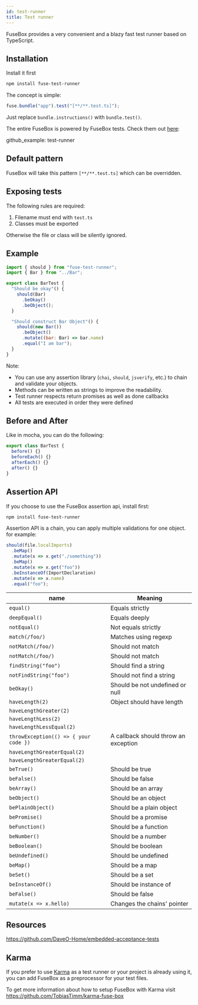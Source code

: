 ```yaml
---
id: test-runner
title: Test runner
---
```


FuseBox provides a very convenient and a blazy fast test runner based on
TypeScript.

## Installation

Install it first

```bash
npm install fuse-test-runner
```

The concept is simple:

```js
fuse.bundle("app").test("[**/**.test.ts]");
```

Just replace `bundle.instructions()` with `bundle.test()`.

The entire FuseBox is powered by FuseBox tests. Check them out
[here](https://github.com/fuse-box/fuse-box/tree/master/src/tests):

github_example: test-runner

## Default pattern

FuseBox will take this pattern `[**/**.test.ts]` which can be overridden.

## Exposing tests

The following rules are required:

1.  Filename must end with `test.ts`
2.  Classes must be exported

Otherwise the file or class will be silently ignored.

## Example

```js
import { should } from "fuse-test-runner";
import { Bar } from "../Bar";

export class BarTest {
  "Should be okay"() {
    should(Bar)
      .beOkay()
      .beObject();
  }

  "Should construct Bar Object"() {
    should(new Bar())
      .beObject()
      .mutate((bar: Bar) => bar.name)
      .equal("I am bar");
  }
}
```

Note:

- You can use any assertion library (`chai`, `should`, `jsverify`, etc.) to
  chain and validate your objects.
- Methods can be written as strings to improve the readability.
- Test runner respects return promises as well as done callbacks
- All tests are executed in order they were defined

## Before and After

Like in mocha, you can do the following:

```js
export class BarTest {
  before() {}
  beforeEach() {}
  afterEach() {}
  after() {}
}
```

## Assertion API

If you choose to use the FuseBox assertion api, install first:

```bash
npm install fuse-test-runner
```

Assertion API is a chain, you can apply multiple validations for one object. for
example:

```js
should(file.localImports)
  .beMap()
  .mutate(x => x.get("./something"))
  .beMap()
  .mutate(x => x.get("foo"))
  .beInstanceOf(ImportDeclaration)
  .mutate(x => x.name)
  .equal("foo");
```

| name                                  | Meaning                              |
| ------------------------------------- | ------------------------------------ |
| `equal()`                             | Equals strictly                      |
| `deepEqual()`                         | Equals deeply                        |
| `notEqual()`                          | Not equals strictly                  |
| `match(/foo/)`                        | Matches using regexp                 |
| `notMatch(/foo/)`                     | Should not match                     |
| `notMatch(/foo/)`                     | Should not match                     |
| `findString("foo")`                   | Should find a string                 |
| `notFindString("foo")`                | Should not find a string             |
| `beOkay()`                            | Should be not undefined or null      |
| `haveLength(2)`                       | Object should have length            |
| `haveLengthGreater(2)`                |                                      |
| `haveLengthLess(2)`                   |                                      |
| `haveLengthLessEqual(2)`              |                                      |
| `throwException(() => { your code })` | A callback should throw an exception |
| `haveLengthGreaterEqual(2)`           |                                      |
| `haveLengthGreaterEqual(2)`           |                                      |
| `beTrue()`                            | Should be true                       |
| `beFalse()`                           | Should be false                      |
| `beArray()`                           | Should be an array                   |
| `beObject()`                          | Should be an object                  |
| `bePlainObject()`                     | Should be a plain object             |
| `bePromise()`                         | Should be a promise                  |
| `beFunction()`                        | Should be a function                 |
| `beNumber()`                          | Should be a number                   |
| `beBoolean()`                         | Should be boolean                    |
| `beUndefined()`                       | Should be undefined                  |
| `beMap()`                             | Should be a map                      |
| `beSet()`                             | Should be a set                      |
| `beInstanceOf()`                      | Should be instance of                |
| `beFalse()`                           | Should be false                      |
| `mutate(x => x.hello)`                | Changes the chains' pointer          |

## Resources

https://github.com/DaveO-Home/embedded-acceptance-tests

## Karma

If you prefer to use [Karma](https://karma-runner.github.io/2.0/index.html) as a
test runner or your project is already using it, you can add FuseBox as a
preprocessor for your test files.

To get more information about how to setup FuseBox with Karma visit
https://github.com/TobiasTimm/karma-fuse-box
